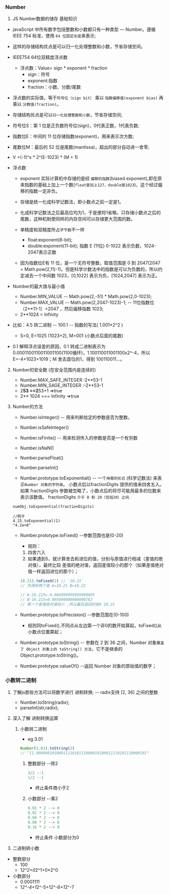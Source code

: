 ### Number
1. JS Number数据的储存 基础知识
* javaScript 中所有数字包括整数和小数都只有一种类型 — Number。遵循 IEEE 754 标准，使用 `64 位固定长度`来表示;
* 这样的存储结构优点是可以归一化处理整数和小数，节省存储空间。

* IEEE754 64位双精度浮点数
    * 浮点数：Value= sign * exponent * fraction
        * sign：符号
        * exponent:指数
        * fraction：小数、分数/尾数
* 浮点数的实际值，等于`符号位（sign bit）` 乘以 `指数偏移值(exponent bias)` 再乘以 `分数值(fraction)`。
* 存储结构优点是可以`归一化处理整数和小数`，节省存储空间;

* 符号位S：第 1 位是正负数符号位(sign)，0代表正数，1代表负数;
* 指数位E：中间的 11 位存储指数(exponent)，用来表示次方数;
* 尾数位M：最后的 52 位是尾数(mantissa)，超出的部分自动进一舍零;


* V =(-1)^s * 2^(E-1023) * (M + 1)

* 浮点数
    * exponent
        实际计算机中存储的是经 `偏移的指数`(biased exponent),即在原来指数的基础上加上一个数(`float是加上127，double是1023`)，这个经过偏移的指数一定非负。
    * 存储是统一化成科学记数法，即小数点之前一定是1。
    * 化成科学记数法之后最高位均为1，于是便将1省略，只存储小数点之后的尾数，这种机制使同样的内存空间可以存储更大范围的数。
    * 单精度和双精度所占`字节数`不一样
        * float:exponent(8-bit);
        * double:exponent(11-bit); 指数 E (11位) 0-1022 表示负数，1024-2047表示正数

  
    * 因为指数位E有 11 位，是一个无符号整数，取值范围是 0 到 2047(2047 = Math.pow(2,11)-1)。但是科学计数法中的指数是可以为负数的，所以约定减去一个中间数 1023，[0,1022] 表示为负，[1024,2047] 表示为正。

* Number的最大值与最小值
    * Number.MIN_VALUE  -- Math.pow(2,-51) * Math.pow(2,0-1023);
    * Number.MAX_VALUE -- Math.pow(2,2047-1023)-1; -- 11位指数位 （2**11-1）=2047 ，然后偏移指数 1023;
    * 2**1024 = Infinity

* 比如：4.5 转二进制 -- 100.1 -- 指数的写法( 1.001*2^2 )
    * S=0, E=1025 (1023+2), M=001 (小数点后面的尾数)
* 0.1 解释浮点误差的原因，0.1 转成二进制表示为 0.0001100110011001100(1100循环)，1.100110011001100x2^-4，所以 E=-4+1023=1019；M 舍去首位的1，得到 100110011...。

2. Number的安全数 (在安全范围内是连续的)
    * Number.MAX_SAFE_INTEGER :2**53-1   
    * Number.MIN_SAGE_INTEGER :-2**53-1 
    * 2**53 ==2**53+1 =>true
    * 2** 1024 === Infinity =>true


3. Number的方法
    * Number.isInteger() -- 用来判断给定的参数是否为整数。
    * Number.isSafeInteger()
    * Number.isFinite() -- 用来检测传入的参数是否是一个有穷数
    * Number.isNaN()
    * Number.parseFloat()
    * Number.parseInt()

    * Number.prototype.toExponential()  -- 一个`用幂的形式` (科学记数法) 来表示`Number 对象的字符串`。 小数点后以fractionDigits 提供的值来四舍五入。如果 fractionDigits 参数被忽略了，小数点后的将尽可能用最多的位数来表示该数值。 fractionDigits `介于 0 和 20（包括20）之间`.

    ```JS
    numObj.toExponential(fractionDigits)

    //例子
    4.15.toExponential(1)
    "4.2e+0"
    ```

    * Number.prototype.toFixed() --参数范围也是(0-20)
        * 规则：
        1. 四舍六入
        2. 如果遇到5，就计算舍去和进位的值，分别与原值进行相减（差值的绝对值），最终比较 差值的绝对值，返回差值较小的那个（如果差值绝对值一样返回进位的那个）；
        ```js
        10.215.toFixed(2) // '10.21'
        // 先得到两个值 A=10.21 B=10.22

        // A-10.215=-0.004999999999999005
        // B-10.215=0.005000000000000782
        // 第一个差值绝对值较小 ,所以最后返回的是A 10.21
        ```
    * Number.prototype.toPrecision() --参数范围在(0-100)
        * 规则同toFixed(),不同点从左边第一个非0的数开始算起，toFixed()从小数点位置算起；

    * Number.prototype.toString() -- 参数在 2 到 36 之间，Number 对象`覆盖了 Object 对象上的 toString() 方法`，它不是继承的 Object.prototype.toString()。
    * Number.prototype.valueOf() --返回 Number 对象的原始值的数字；

### 小数转二进制

1. 了解js那些方法可以将数字进行 进制转换; --  radix支持 [2, 36] 之间的整数
    * Number.toString(radix);
    * parseInt(str,radix);
   
2. 深入了解 进制转换运算

    1. 小数转二进制

        * eg:3.01

        ```js
        Number(3.01).toString(2)
        // "11.0000001010001111010111000010100011110101110000101"
        ```

        1. 整数部分 --除2
            ```js
            3/2 --1
            1/2 --1
            ```
            * 终止条件商小于2

        2. 小数部分 --乘2
            ```js
            0.01 * 2 --> 0
            0.02 * 2 --> 0
            0.04 * 2 --> 0
            0.08 * 2 --> 0
            0.16 * 2 --> 0
            ```
            * 终止条件 小数部分为0

3. 二进制转小数

* 整数部分
    * 100
    * 1*2^2+0*2^1+0*2^0
* 小数部分
    * 0.0001111
    * 1*2^-4+1*2^-5+1*2^-6+1*2^-7

